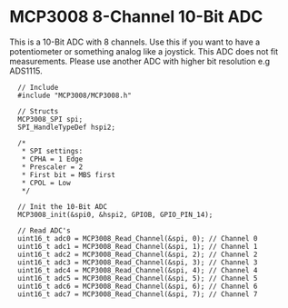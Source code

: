# MCP3008 8-Channel 10-Bit ADC
This is a 10-Bit ADC with 8 channels. Use this if you want to have a potentiometer or something analog like a joystick. 
This ADC does not fit measurements. Please use another ADC with higher bit resolution e.g ADS1115.

```
  // Include
  #include "MCP3008/MCP3008.h"
  
  // Structs
  MCP3008_SPI spi;
  SPI_HandleTypeDef hspi2;
  
  /*
   * SPI settings:
   * CPHA = 1 Edge
   * Prescaler = 2
   * First bit = MBS first
   * CPOL = Low
   */
  
  // Init the 10-Bit ADC
  MCP3008_init(&spi0, &hspi2, GPIOB, GPIO_PIN_14);
  
  // Read ADC's
  uint16_t adc0 = MCP3008_Read_Channel(&spi, 0); // Channel 0
  uint16_t adc1 = MCP3008_Read_Channel(&spi, 1); // Channel 1
  uint16_t adc2 = MCP3008_Read_Channel(&spi, 2); // Channel 2
  uint16_t adc3 = MCP3008_Read_Channel(&spi, 3); // Channel 3
  uint16_t adc4 = MCP3008_Read_Channel(&spi, 4); // Channel 4
  uint16_t adc5 = MCP3008_Read_Channel(&spi, 5); // Channel 5
  uint16_t adc6 = MCP3008_Read_Channel(&spi, 6); // Channel 6
  uint16_t adc7 = MCP3008_Read_Channel(&spi, 7); // Channel 7
```
